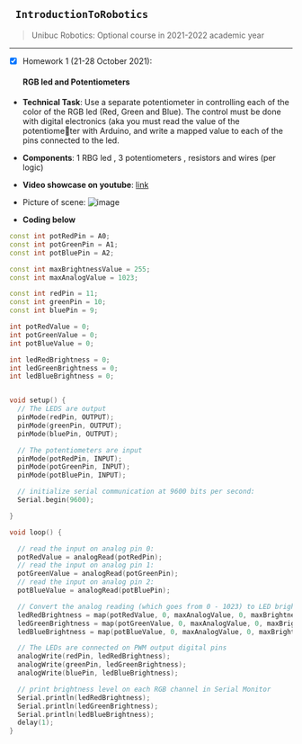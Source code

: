 ## ``` IntroductionToRobotics```
> Unibuc Robotics: Optional course in 2021-2022 academic year

---





- [x] Homework 1 (21-28 October 2021): 
  #### RGB led and Potentiometers
- **Technical Task**: Use a separate potentiometer in controlling each of the color of the RGB led (Red, Green and Blue). The control must be done
with digital electronics (aka you must read the value of the potentiometer with Arduino, and write a mapped value to each of the pins connected
to the led.
- **Components**: 1 RBG led , 3 potentiometers , resistors and wires (per logic)
- **Video showcase on youtube**: [link](https://youtu.be/mwl70TvYc9E)
- Picture of scene: ![image](https://user-images.githubusercontent.com/19687103/138956180-c529a7b8-f9c2-4b3b-b2d1-6f69311dc443.png)

- **Coding below**

```cpp
const int potRedPin = A0;
const int potGreenPin = A1;
const int potBluePin = A2;

const int maxBrightnessValue = 255;
const int maxAnalogValue = 1023;

const int redPin = 11;
const int greenPin = 10;
const int bluePin = 9;

int potRedValue = 0;
int potGreenValue = 0;
int potBlueValue = 0;

int ledRedBrightness = 0;
int ledGreenBrightness = 0;
int ledBlueBrightness = 0;


void setup() {
  // The LEDS are output
  pinMode(redPin, OUTPUT);
  pinMode(greenPin, OUTPUT);
  pinMode(bluePin, OUTPUT);

  // The potentiometers are input
  pinMode(potRedPin, INPUT);
  pinMode(potGreenPin, INPUT);
  pinMode(potBluePin, INPUT);

  // initialize serial communication at 9600 bits per second:
  Serial.begin(9600);

}

void loop() {

  // read the input on analog pin 0:
  potRedValue = analogRead(potRedPin);
  // read the input on analog pin 1:
  potGreenValue = analogRead(potGreenPin);
  // read the input on analog pin 2:
  potBlueValue = analogRead(potBluePin);

  // Convert the analog reading (which goes from 0 - 1023) to LED brightness (which goes from 0 to 255)
  ledRedBrightness = map(potRedValue, 0, maxAnalogValue, 0, maxBrightnessValue);
  ledGreenBrightness = map(potGreenValue, 0, maxAnalogValue, 0, maxBrightnessValue);
  ledBlueBrightness = map(potBlueValue, 0, maxAnalogValue, 0, maxBrightnessValue);

  // The LEDs are connected on PWM output digital pins
  analogWrite(redPin, ledRedBrightness);
  analogWrite(greenPin, ledGreenBrightness);
  analogWrite(bluePin, ledBlueBrightness);

  // print brightness level on each RGB channel in Serial Monitor
  Serial.println(ledRedBrightness);
  Serial.println(ledGreenBrightness);
  Serial.println(ledBlueBrightness);
  delay(1);
}
```
